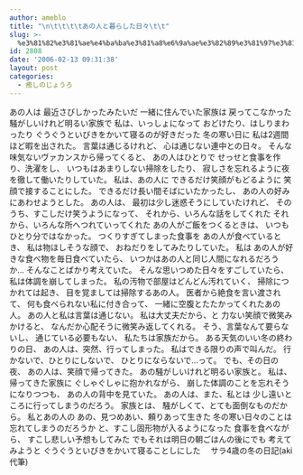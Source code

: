 ```yaml
---
author: ameblo
title: "\n\t\t\t\tあの人と暮らした日々\t\t"
slug: >-
  %e3%81%82%e3%81%ae%e4%ba%ba%e3%81%a8%e6%9a%ae%e3%82%89%e3%81%97%e3%81%9f%e6%97%a5%e3%80%85
id: 2808
date: '2006-02-13 09:31:38'
layout: post
categories:
  - 癒しのじょうろ
---
```


あの人は 最近さびしかったみたいだ 一緒に住んでいた家族は 戻ってこなかった 騒がしいけれど明るい家族で 私は、いっしょになって おどけたり、はしりまわったり ぐうぐうといびきをかいて寝るのが好きだった 冬の寒い日に 私は2週間ほど暇を出された。 言葉は通じるけれど、 心は通じない連中との日々。 そんな味気ないヴァカンスから帰ってくると、 あの人はひとりで せっせと食事を作り、洗濯をし、 いつもはあまりしない掃除をしたり、 寂しさを忘れるように夜を徹して働いたりしていた。 私は、あの人に できるだけ笑顔がもどるように 笑顔で接することにした。 できるだけ長い間そばにいたかったし、 あの人の好みにあわせようとした。 あの人は、 最初は少し迷惑そうにしていたけれど、 そのうち、すこしだけ笑うようになって、 それから、いろんな話をしてくれた それから、いろんな所へつれていってくれた あの人がご飯をつくるときは、 いつもひとり分ではなかった。 つくりすぎてしまった食事を あの人が食べているとき、 私は物ほしそうな顔で、 おねだりをしてみたりしていた。 私は あの人が好きな食べ物を毎日食べていたら、 いつかはあの人と同じ人間になれるだろうか… そんなことばかり考えていた。 そんな思いつめた日々をすごしていたら、 私は体調を崩してしまった。 私の汚物で部屋はどんどん汚れていく、 掃除につかれては起き、 目を覚ましては掃除するあの人。 医者から絶食を言い渡されて、 何も食べられない私に付き合って、 一緒に空腹とたたかってくれたあの人。 あの人と私は言葉は通じない。 私は大丈夫だから、と 力ない笑顔で微笑みかけると、 なんだか心配そうに微笑み返してくれる。 そう、言葉なんて要らないし、 通じている必要もない、 私たちは家族だから。 ある天気のいい冬の終わりの日、 あの人は、突然、行ってしまった。 私はできる限りの声で叫んだ。 行かないで、ひとりにしないで、 ひとりにならないで…って。 でも、その日の夜、 あの人は、笑顔で帰ってきた。 あの騒がしいけれど明るい家族と。 私は、帰ってきた家族に ぐしゃぐしゃに抱かれながら、 崩した体調のことを忘れそうになりつつも、 あの人の背中を見ていた。 あの人は、また、私とは 少し遠いところに行ってしまうのだろう。 家族とは、 騒がしくて、とても面倒なものだから。 私とあの人の あの、見つめあい、頼りあって生きた 冬の寒い日々のことは忘れてしまうのだろうか と、すこし固形物が入るようになった 食事を食べながら、 すこし悲しい予想もしてみた でもそれは明日の朝ごはんの後にでも 考えてみようと ぐうぐうといびきをかいて寝ることしにした 　サラ4歳の冬の日記(aki代筆)